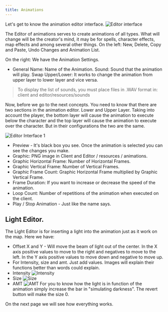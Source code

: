 ```yaml
---
title: Animations
---
```


Let's get to know the animation editor interface.
![Editor interface](http://www.ascensiongamedev.com/resources/filehost/37784f99a51f25dffa9d42ae0c448087.png)

The Editor of animations serves to create animations of all types. What will change will be the creator's mind, it may be for spells, character effects, map effects and among several other things.
On the left:
New, Delete, Copy and Paste, Undo Changes and Animation List.

On the right:
We have the Animation Settings.

 - General
Name: Name of the Animation.
Sound: Sound that the animation will play.
Swap Upper/Lower: It works to change the animation from upper layer to lower layer and vice versa.
> To display the list of sounds, you must place files in .WAV format in: client and editor/resources/sounds

Now, before we go to the next concepts. You need to know that there are two sections in the animation editor.
Lower and Upper Layer.
Taking into account the player, the bottom layer will cause the animation to execute below the character and the top layer will cause the animation to execute over the character. But in their configurations the two are the same.

![Editor Interface 1](http://www.ascensiongamedev.com/resources/filehost/52ae2064556193c17675bf1443de382c.png)

 - Preview - It's black box you see. Once the animation is selected you can see the changes you make.
 - Graphic: PNG image in Client and Editor / resources / animations.
 - Graphic Horizontal Frame: Number of Horizontal Frames.
 - Graphic Vertical Frame: Number of Vertical Frames.
 - Graphic Frame Count: Graphic Horizontal Frame multiplied by Graphic Vertical Frame.
 - Frame Duration: If you want to increase or decrease the speed of the animation.
 - Loop Count: Number of repetitions of the animation when executed on the client.
 - Play / Stop Animation - Just like the name says.
 
## Light Editor.
The Light Editor is for inserting a light into the animation just as it work on the map.
Here we have:
 - Offset X and Y - Will move the beam of light out of the center. In the X axis positive values to move to the right and negatives to move to the left. In the Y axis positive values to move down and negative to move up.
 - For Intensity, size and amt. Just add values. Images will explain their functions better than words could explain.
 - Intensity
![Intensity](http://www.ascensiongamedev.com/resources/filehost/9142daf0b0b4a891c12f067d4c1a5a71.png)
 - Size
![Size](http://www.ascensiongamedev.com/resources/filehost/f9057d54d2e7068d32b6e287be360849.png)
 - AMT
![AMT](http://www.ascensiongamedev.com/resources/filehost/48b0a0a9b4e0909fa572626fd119ca33.png)
For you to know how the light is in function of the animation simply increase the bar in "simulating darkness".
The revert button will make the size 0.

On the next page we will see how everything works.